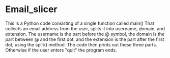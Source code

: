 # Email_slicer
This is a Python code consisting of a single function called main() 
That collects an email address from the user, splits it into username, domain, and extension. The username is the part before the @ symbol, the domain is the part between @ and the first dot, and the extension is the part after the first dot, using the split() method.
The code then prints out these three parts.
Otherwise if the user enters "quit" the program ends.
